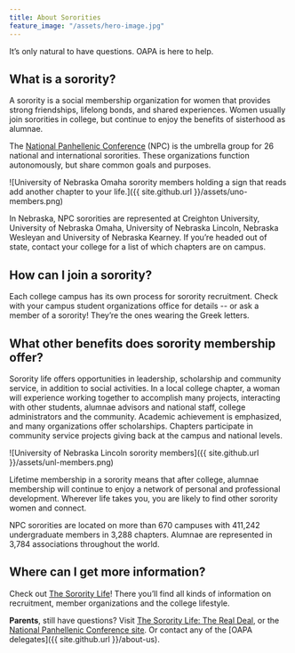 ```yaml
---
title: About Sororities
feature_image: "/assets/hero-image.jpg"
---
```


It’s only natural to have questions. OAPA is here to help.

## What is a sorority?
A sorority is a social membership organization for women that provides strong friendships, lifelong bonds, and shared experiences. Women usually join sororities in college, but continue to enjoy the benefits of sisterhood as alumnae. 

The [National Panhellenic Conference](http://www.npcwomen.org) (NPC) is the umbrella group for 26 national and international sororities. These organizations function autonomously, but share common goals and purposes.

![University of Nebraska Omaha sorority members holding a sign that reads add another chapter to your life.]({{ site.github.url }}/assets/uno-members.png)

In Nebraska, NPC sororities are represented at Creighton University, University of Nebraska Omaha, University of Nebraska Lincoln, Nebraska Wesleyan and University of Nebraska Kearney. If you’re headed out of state, contact your college for a list of which chapters are on campus.

## How can I join a sorority?
Each college campus has its own process for sorority recruitment. Check with your campus student organizations office for details -- or ask a member of a sorority! They’re the ones wearing the Greek letters.

## What other benefits does sorority membership offer?
Sorority life offers opportunities in leadership, scholarship and community service, in addition to social activities. In a local college chapter, a woman will experience working together to accomplish many projects, interacting with other students, alumnae advisors and national staff, college administrators and the community. Academic achievement is emphasized, and many organizations offer scholarships. Chapters participate in community service projects giving back at the campus and national levels.

![University of Nebraska Lincoln sorority members]({{ site.github.url }}/assets/unl-members.png)

Lifetime membership in a sorority means that after college, alumnae membership will continue to enjoy a network of personal and professional development. Wherever life takes you, you are likely to find other sorority women and connect.

NPC sororities are located on more than 670 campuses with 411,242 undergraduate members in 3,288 chapters. Alumnae are represented in 3,784 associations throughout the world.

## Where can I get more information?
Check out [The Sorority Life](http://www.thesororitylife.com)! There you’ll find all kinds of information on recruitment, member organizations and the college lifestyle.

**Parents**, still have questions? Visit [The Sorority Life: The Real Deal](http://www.thesororitylife.com/The-Real-Deal/index.aspx), or the [National Panhellenic Conference site](http://www.npcwomen.org). Or contact any of the [OAPA delegates]({{ site.github.url }}/about-us).

